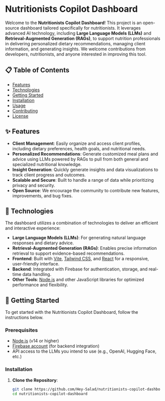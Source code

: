 # Nutritionists Copilot Dashboard

Welcome to the **Nutritionists Copilot Dashboard**! This project is an open-source dashboard tailored specifically for nutritionists. It leverages advanced AI technology, including **Large Language Models (LLMs)** and **Retrieval-Augmented Generation (RAGs)**, to support nutrition professionals in delivering personalized dietary recommendations, managing client information, and generating insights. We welcome contributions from developers, nutritionists, and anyone interested in improving this tool.

## 📋 Table of Contents

- [Features](#features)
- [Technologies](#technologies)
- [Getting Started](#getting-started)
- [Installation](#installation)
- [Usage](#usage)
- [Contributing](#contributing)
- [License](#license)

## ✨ Features

- **Client Management**: Easily organize and access client profiles, including dietary preferences, health goals, and nutritional needs.
- **Personalized Recommendations**: Generate customized meal plans and advice using LLMs powered by RAGs to pull from both general and specialized nutritional knowledge.
- **Insight Generation**: Quickly generate insights and data visualizations to track client progress and outcomes.
- **Scalable and Secure**: Built to handle a range of data while prioritizing privacy and security.
- **Open Source**: We encourage the community to contribute new features, improvements, and bug fixes.

## 🧠 Technologies

The dashboard utilizes a combination of technologies to deliver an efficient and interactive experience:

- **Large Language Models (LLMs)**: For generating natural language responses and dietary advice.
- **Retrieval-Augmented Generation (RAGs)**: Enables precise information retrieval to support evidence-based recommendations.
- **Frontend**: Built with [Vite](https://vitejs.dev/), [Tailwind CSS](https://tailwindcss.com/), and [React](https://reactjs.org/) for a responsive, user-friendly interface.
- **Backend**: Integrated with Firebase for authentication, storage, and real-time data handling.
- **Other Tools**: [Node.js](https://nodejs.org/) and other JavaScript libraries for optimized performance and flexibility.

## 🚀 Getting Started

To get started with the Nutritionists Copilot Dashboard, follow the instructions below.

### Prerequisites

- [Node.js](https://nodejs.org/) (v14 or higher)
- [Firebase account](https://firebase.google.com/) (for backend integration)
- API access to the LLMs you intend to use (e.g., OpenAI, Hugging Face, etc.)

### Installation

1. **Clone the Repository**:
   ```bash
   git clone https://github.com/Hey-Salad/nutritionists-copilot-dashboard.git
   cd nutritionists-copilot-dashboard
